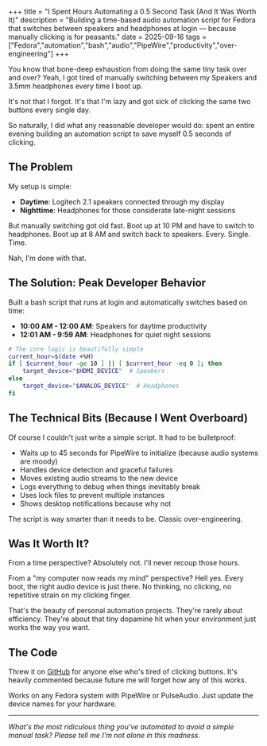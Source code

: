 +++
title = "I Spent Hours Automating a 0.5 Second Task (And It Was Worth It)"
description = "Building a time-based audio automation script for Fedora that switches between speakers and headphones at login — because manually clicking is for peasants."
date = 2025-09-16
tags = ["Fedora","automation","bash","audio","PipeWire","productivity","over-engineering"]
+++

You know that bone-deep exhaustion from doing the same tiny task over and over? Yeah, I got tired of manually switching between my Speakers and 3.5mm headphones every time I boot up.

It's not that I forgot. It's that I'm lazy and got sick of clicking the same two buttons every single day.

So naturally, I did what any reasonable developer would do: spent an entire evening building an automation script to save myself 0.5 seconds of clicking.

## The Problem

My setup is simple:
- **Daytime**: Logitech 2.1 speakers connected through my display
- **Nighttime**: Headphones for those considerate late-night sessions

But manually switching got old fast. Boot up at 10 PM and have to switch to headphones. Boot up at 8 AM and switch back to speakers. Every. Single. Time.

Nah, I'm done with that.

## The Solution: Peak Developer Behavior

Built a bash script that runs at login and automatically switches based on time:

- **10:00 AM - 12:00 AM**: Speakers for daytime productivity
- **12:01 AM - 9:59 AM**: Headphones for quiet night sessions

```bash
# The core logic is beautifully simple
current_hour=$(date +%H)
if [ $current_hour -ge 10 ] || [ $current_hour -eq 0 ]; then
    target_device="$HDMI_DEVICE"  # Speakers
else
    target_device="$ANALOG_DEVICE"  # Headphones
fi
```

## The Technical Bits (Because I Went Overboard)

Of course I couldn't just write a simple script. It had to be bulletproof:

- Waits up to 45 seconds for PipeWire to initialize (because audio systems are moody)
- Handles device detection and graceful failures
- Moves existing audio streams to the new device
- Logs everything to debug when things inevitably break
- Uses lock files to prevent multiple instances
- Shows desktop notifications because why not

The script is way smarter than it needs to be. Classic over-engineering.

## Was It Worth It?

From a time perspective? Absolutely not. I'll never recoup those hours.

From a "my computer now reads my mind" perspective? Hell yes. Every boot, the right audio device is just there. No thinking, no clicking, no repetitive strain on my clicking finger.

That's the beauty of personal automation projects. They're rarely about efficiency. They're about that tiny dopamine hit when your environment just works the way you want.

## The Code

Threw it on [GitHub](https://github.com/Tlamir/fedora-audio-automation) for anyone else who's tired of clicking buttons. It's heavily commented because future me will forget how any of this works.

Works on any Fedora system with PipeWire or PulseAudio. Just update the device names for your hardware.

---

*What's the most ridiculous thing you've automated to avoid a simple manual task? Please tell me I'm not alone in this madness.*
